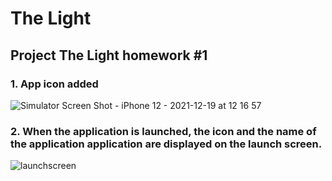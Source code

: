 # The Light

## Project The Light homework #1

### 1. App icon added

![Simulator Screen Shot - iPhone 12 - 2021-12-19 at 12 16 57](https://user-images.githubusercontent.com/86856995/146669974-aeb941a1-85be-4a8b-b1d3-b9c0e3f6b6e4.png)


### 2. When the application is launched, the icon and the name of the application application are displayed on the launch screen.

![launchscreen](https://user-images.githubusercontent.com/86856995/146670303-83837a5c-1a02-478e-8c07-32247e73991d.PNG)

